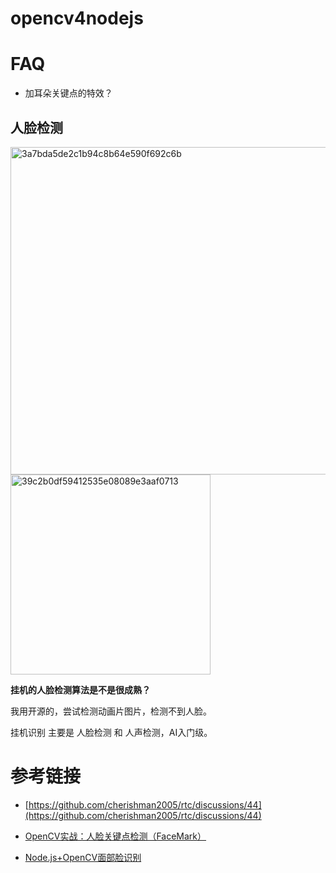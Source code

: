 
# opencv4nodejs


# FAQ

* 加耳朵关键点的特效？

## 人脸检测

<img width="524" alt="3a7bda5de2c1b94c8b64e590f692c6b" src="https://user-images.githubusercontent.com/17688273/149617582-da2e6514-95bd-4856-bb2a-5d7f16dde517.png">

<img width="320" alt="39c2b0df59412535e08089e3aaf0713" src="https://user-images.githubusercontent.com/17688273/149617590-8be78d41-c54c-4f7e-8060-639f8af6f76a.png">

**挂机的人脸检测算法是不是很成熟？**

我用开源的，尝试检测动画片图片，检测不到人脸。

挂机识别  主要是 人脸检测 和 人声检测，AI入门级。

# 参考链接

- [https://github.com/cherishman2005/rtc/discussions/44](https://github.com/cherishman2005/rtc/discussions/44)

- [OpenCV实战：人脸关键点检测（FaceMark）](https://zhuanlan.zhihu.com/p/35390012)

- [Node.js+OpenCV面部脸识别](https://cloud.tencent.com/developer/article/1051590)
